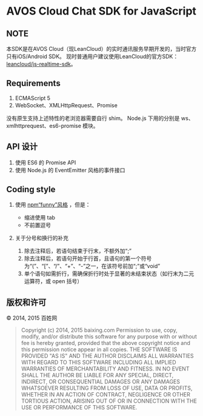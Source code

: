 # AVOS Cloud Chat SDK for JavaScript

## NOTE

本SDK是在AVOS Cloud（现LeanCloud）的实时通讯服务早期开发的，当时官方只有iOS/Android SDK。
现时普通用户建议使用LeanCloud的官方SDK：[leancloud/js-realtime-sdk](https://github.com/leancloud/js-realtime-sdk)。


## Requirements

1. ECMAScript 5
2. WebSocket、XMLHttpRequest、Promise

没有原生支持上述特性的老浏览器需要自行 shim。
Node.js 下用的分别是 ws、xmlhttprequest、es6-promise 模块。

## API 设计

1. 使用 ES6 的 Promise API
2. 使用 Node.js 的 EventEmitter 风格的事件接口

## Coding style

1. 使用 [npm“funny”风格](https://www.npmjs.org/doc/coding-style.html) ，但是：
	* 缩进使用 tab
	* 不前置逗号

1. 关于分号和换行的补充
	1. 除去注释后，若语句结束于行末，不额外加“;”
	1. 除去注释后，若语句开始于行首，且语句的第一个符号为“(”、“[”、“/”、“+”、“-”之一，在该符号前加“;”或“void”
	1. 单个语句如需折行，需确保折行时处于显著的未结束状态（如行末为二元运算符，或 open 括号）


## 版权和许可

&copy; 2014, 2015 百姓网

> Copyright (c) 2014, 2015 baixing.com
> Permission to use, copy, modify, and/or distribute this software for any purpose with or without fee is hereby granted, provided that the above copyright notice and this permission notice appear in all copies.
> THE SOFTWARE IS PROVIDED "AS IS" AND THE AUTHOR DISCLAIMS ALL WARRANTIES WITH REGARD TO THIS SOFTWARE INCLUDING ALL IMPLIED WARRANTIES OF MERCHANTABILITY AND FITNESS. IN NO EVENT SHALL THE AUTHOR BE LIABLE FOR ANY SPECIAL, DIRECT, INDIRECT, OR CONSEQUENTIAL DAMAGES OR ANY DAMAGES WHATSOEVER RESULTING FROM LOSS OF USE, DATA OR PROFITS, WHETHER IN AN ACTION OF CONTRACT, NEGLIGENCE OR OTHER TORTIOUS ACTION, ARISING OUT OF OR IN CONNECTION WITH THE USE OR PERFORMANCE OF THIS SOFTWARE.
